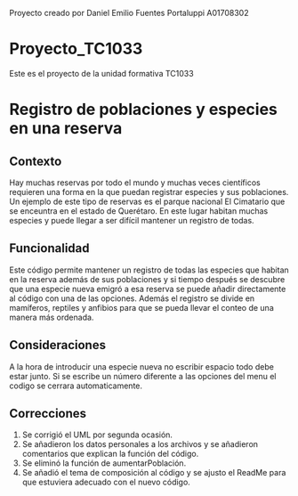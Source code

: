 Proyecto creado por Daniel Emilio Fuentes Portaluppi A01708302


# Proyecto_TC1033
Este es el proyecto de la unidad formativa TC1033


# Registro de poblaciones y especies en una reserva

## Contexto

Hay muchas reservas por todo el mundo y muchas veces científicos requieren una forma en la que puedan registrar especies y sus poblaciones. Un ejemplo de este tipo de reservas es el parque nacional El Cimatario que se enceuntra en el estado de Querétaro. En este lugar habitan muchas especies y puede llegar a ser difícil mantener un registro de todas.

## Funcionalidad

Este código permite mantener un registro de todas las especies que habitan en la reserva además de sus poblaciones y si tiempo después se descubre que una especie nueva emigró a esa reserva se puede añadir directamente al código con una de las opciones. Además el registro se divide en mamíferos, reptiles y anfibios para que se pueda llevar el conteo de una manera más ordenada.

## Consideraciones

A la hora de introducir una especie nueva no escribir espacio todo debe estar junto. Si se escribe un número diferente a las opciones del menu el codigo se cerrara automaticamente.

## Correcciones
1.  Se corrigió el UML por segunda ocasión.
2.  Se añadieron los datos personales a los archivos y se añadieron comentarios que explican la función del código.
3.  Se eliminó la función de aumentarPoblación.
4.  Se añadió el tema de composición al código y se ajusto el ReadMe para que estuviera adecuado con el nuevo código. 
